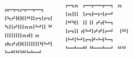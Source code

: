                                 ╔══╗╔╗  ╔═══╦════╦═══╗  ╔╗  ╔╦══╦═╗╔═╦═══╦═══╗
                                ║╔╗║║║  ║╔═╗╠══╗═║╔══╝  ║╚╗╔╝╠╣╠╣║╚╝║║╔═╗║╔═╗║
                                ║╚╝╚╣║  ║║ ║║ ╔╝╔╣╚══╗  ╚╗║║╔╝║║║╔╗╔╗║╚═╝║║ ╚╝
                                ║╔═╗║║ ╔╣╚═╝║╔╝╔╝║╔══╝   ║╚╝║ ║║║║║║║║╔╗╔╣║ ╔╗
                                ║╚═╝║╚═╝║╔═╗╠╝═╚═╣╚══╗  ╔╬╗╔╝╔╣╠╣║║║║║║║╚╣╚═╝║
                                ╚═══╩═══╩╝ ╚╩════╩═══╝  ╚╝╚╝ ╚══╩╝╚╝╚╩╝╚═╩═══╝
